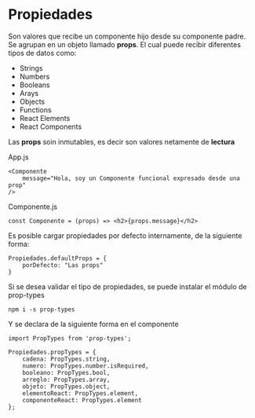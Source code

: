 # Propiedades
Son valores que recibe un componente hijo desde su componente padre. Se agrupan en un objeto llamado **props**. El cual puede recibir diferentes tipos de datos como:

- Strings
- Numbers
- Booleans
- Arays
- Objects
- Functions
- React Elements
- React Components

Las **props** soin inmutables, es decir son valores netamente de **lectura**

App.js
```
<Componente
	message="Hola, soy un Componente funcional expresado desde una prop"
/>
```

Componente.js
```
const Componente = (props) => <h2>{props.message}</h2>
```

Es posible cargar propiedades por defecto internamente, de la siguiente forma:

```
Propiedades.defaultProps = {
	porDefecto: "Las props"
}
```

Si se desea validar el tipo de propiedades, se puede instalar el módulo de prop-types

```
npm i -s prop-types
```

Y se declara de la siguiente forma en el componente

```
import PropTypes from 'prop-types';

Propiedades.propTypes = {
	cadena: PropTypes.string,
	numero: PropTypes.number.isRequired,
	booleano: PropTypes.bool,
	arreglo: PropTypes.array,
	objeto: PropTypes.object,
	elementoReact: PropTypes.element,
	componenteReact: PropTypes.element
};
```